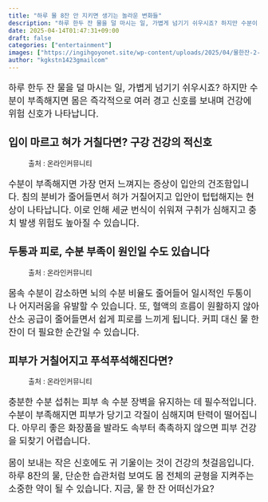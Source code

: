 ```yaml
---
title: "하루 물 8잔 안 지키면 생기는 놀라운 변화들"
description: "하루 한두 잔 물을 덜 마시는 일, 가볍게 넘기기 쉬우시죠? 하지만 수분이 부족해지면 몸은 즉각적으로 여러 경고 신호를 보내며 건강에 위험 신호가 나타납니다."
date: 2025-04-14T01:47:31+09:00
draft: false
categories: ["entertainment"]
images: ["https://ingihgoyonet.site/wp-content/uploads/2025/04/물한잔-2-1024x731.jpg", "https://ingihgoyonet.site/wp-content/uploads/2025/04/물8잔-1024x566.jpg", "https://ingihgoyonet.site/wp-content/uploads/2025/04/물-2-1024x683.jpg"]
author: "kgkstn1423gmailcom"
---
```


<p style="font-size:18px">하루 한두 잔 물을 덜 마시는 일, 가볍게 넘기기 쉬우시죠? 하지만 수분이 부족해지면 몸은 즉각적으로 여러 경고 신호를 보내며 건강에 위험 신호가 나타납니다.</p> <h2 >입이 마르고 혀가 거칠다면? 구강 건강의 적신호</h2> <figure ><img src="https://ingihgoyonet.site/wp-content/uploads/2025/04/물한잔-2-1024x731.jpg" alt="" style="aspect-ratio:16/9;object-fit:cover"/><figcaption >출처 : 온라인커뮤니티</figcaption></figure> <p style="font-size:18px">수분이 부족해지면 가장 먼저 느껴지는 증상이 입안의 건조함입니다. 침의 분비가 줄어들면서 혀가 거칠어지고 입안이 텁텁해지는 현상이 나타납니다. 이로 인해 세균 번식이 쉬워져 구취가 심해지고 충치 발생 위험도 높아질 수 있습니다.</p> <h2 >두통과 피로, 수분 부족이 원인일 수도 있습니다</h2> <figure ><img src="https://ingihgoyonet.site/wp-content/uploads/2025/04/물8잔-1024x566.jpg" alt="" style="aspect-ratio:16/9;object-fit:cover"/><figcaption >출처 : 온라인커뮤니티</figcaption></figure> <p style="font-size:18px">몸속 수분이 감소하면 뇌의 수분 비율도 줄어들어 일시적인 두통이나 어지러움을 유발할 수 있습니다. 또, 혈액의 흐름이 원활하지 않아 산소 공급이 줄어들면서 쉽게 피로를 느끼게 됩니다. 커피 대신 물 한 잔이 더 필요한 순간일 수 있습니다.</p> <h2 >피부가 거칠어지고 푸석푸석해진다면?</h2> <figure ><img src="https://ingihgoyonet.site/wp-content/uploads/2025/04/물-2-1024x683.jpg" alt="" style="aspect-ratio:16/9;object-fit:cover"/><figcaption >출처 : 온라인커뮤니티</figcaption></figure> <p style="font-size:18px">충분한 수분 섭취는 피부 속 수분 장벽을 유지하는 데 필수적입니다. 수분이 부족해지면 피부가 당기고 각질이 심해지며 탄력이 떨어집니다. 아무리 좋은 화장품을 발라도 속부터 촉촉하지 않으면 피부 건강을 되찾기 어렵습니다.</p> <p style="font-size:18px">몸이 보내는 작은 신호에도 귀 기울이는 것이 건강의 첫걸음입니다. 하루 8잔의 물, 단순한 습관처럼 보여도 몸 전체의 균형을 지켜주는 소중한 약이 될 수 있습니다. 지금, 물 한 잔 어떠신가요?</p>